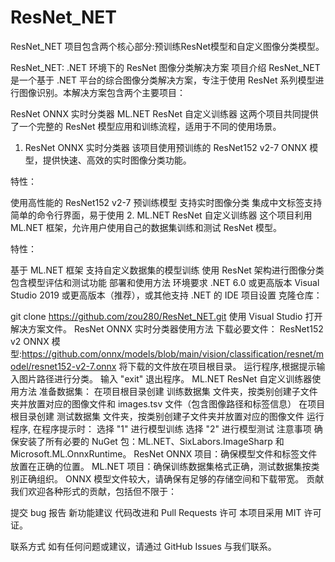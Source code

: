 # ResNet_NET
ResNet_NET 项目包含两个核心部分:预训练ResNet模型和自定义图像分类模型。


ResNet_NET: .NET 环境下的 ResNet 图像分类解决方案
项目介绍
ResNet_NET 是一个基于 .NET 平台的综合图像分类解决方案，专注于使用 ResNet 系列模型进行图像识别。本解决方案包含两个主要项目：

ResNet ONNX 实时分类器
ML.NET ResNet 自定义训练器
这两个项目共同提供了一个完整的 ResNet 模型应用和训练流程，适用于不同的使用场景。

1. ResNet ONNX 实时分类器
该项目使用预训练的 ResNet152 v2-7 ONNX 模型，提供快速、高效的实时图像分类功能。

特性：

使用高性能的 ResNet152 v2-7 预训练模型
支持实时图像分类
集成中文标签支持
简单的命令行界面，易于使用
2. ML.NET ResNet 自定义训练器
这个项目利用 ML.NET 框架，允许用户使用自己的数据集训练和测试 ResNet 模型。

特性：

基于 ML.NET 框架
支持自定义数据集的模型训练
使用 ResNet 架构进行图像分类
包含模型评估和测试功能
部署和使用方法
环境要求
.NET 6.0 或更高版本
Visual Studio 2019 或更高版本（推荐），或其他支持 .NET 的 IDE
项目设置
克隆仓库：

git clone https://github.com/zou280/ResNet_NET.git
使用 Visual Studio 打开解决方案文件。
ResNet ONNX 实时分类器使用方法
下载必要文件：
ResNet152 v2 ONNX 模型:https://github.com/onnx/models/blob/main/vision/classification/resnet/model/resnet152-v2-7.onnx
将下载的文件放在项目根目录。
运行程序,根据提示输入图片路径进行分类。
输入 "exit" 退出程序。
ML.NET ResNet 自定义训练器使用方法
准备数据集：
在项目根目录创建 训练数据集 文件夹，按类别创建子文件夹并放置对应的图像文件和 images.tsv 文件（包含图像路径和标签信息）
在项目根目录创建 测试数据集 文件夹，按类别创建子文件夹并放置对应的图像文件
运行程序,
在程序提示时：
选择 "1" 进行模型训练
选择 "2" 进行模型测试
注意事项
确保安装了所有必要的 NuGet 包：ML.NET、SixLabors.ImageSharp 和 Microsoft.ML.OnnxRuntime。
ResNet ONNX 项目：确保模型文件和标签文件放置在正确的位置。
ML.NET 项目：确保训练数据集格式正确，测试数据集按类别正确组织。
ONNX 模型文件较大，请确保有足够的存储空间和下载带宽。
贡献
我们欢迎各种形式的贡献，包括但不限于：

提交 bug 报告
新功能建议
代码改进和 Pull Requests
许可
本项目采用 MIT 许可证。

联系方式
如有任何问题或建议，请通过 GitHub Issues 与我们联系。
